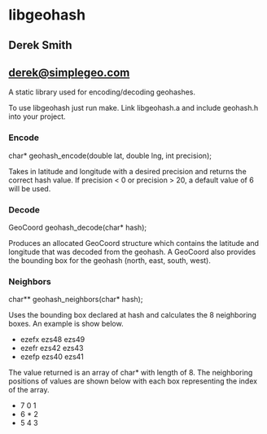 libgeohash
==========

Derek Smith 
-----------
derek@simplegeo.com
-------------------

A static library used for encoding/decoding geohashes.


To use libgeohash just run make. Link libgeohash.a and include geohash.h into your project.

### Encode

char* geohash_encode(double lat, double lng, int precision);

Takes in latitude and longitude with a desired precision and returns the correct hash value. If
precision < 0 or precision > 20, a default value of 6 will be used.

### Decode

GeoCoord geohash_decode(char* hash);


Produces an allocated GeoCoord structure which contains the latitude and longitude that was decoded from
the geohash. A GeoCoord also provides the bounding box for the geohash (north, east, south, west).

### Neighbors

char** geohash_neighbors(char* hash);

Uses the bounding box declared at hash and calculates the 8 neighboring boxes. An example is show below.

+ ezefx ezs48 ezs49
+ ezefr ezs42 ezs43
+ ezefp ezs40 ezs41

The value returned is an array of char* with length of 8. The neighboring positions of values are shown 
below with each box representing the index of the array.

+ 7 0 1
+ 6 * 2
+ 5 4 3
